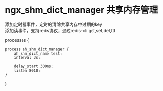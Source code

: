 ngx_shm_dict_manager 共享内存管理
==================

添加定时器事件，定时的清除共享内存中过期的key  
添加读事件，支持redis协议，通过redis-cli get,set,del,ttl 



processes {

    process ah_shm_dict_manager {
        ah_shm_dict_name test;
        interval 3s;
     
        delay_start 300ms;
        listen 8010;
    }
}

